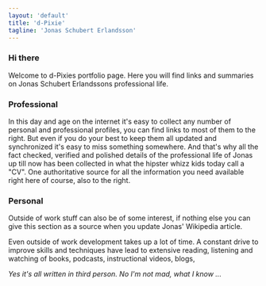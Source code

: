 ```yaml
---
layout: 'default'
title: 'd-Pixie'
tagline: 'Jonas Schubert Erlandsson'
---
```

### Hi there

Welcome to d-Pixies portfolio page. Here you will find links and summaries on Jonas Schubert Erlandssons professional life.

### Professional

In this day and age on the internet it's easy to collect any number of personal and professional profiles, you can find links to most of them to the right. But even if you do your best to keep them all updated and synchronized it's easy to miss something somewhere. And that's why all the fact checked, verified and polished details of the professional life of Jonas up till now has been collected in what the hipster whizz kids today call a "CV". One authoritative source for all the information you need available right here of course, also to the right.

### Personal

Outside of work stuff can also be of some interest, if nothing else you can give this section as a source when you update Jonas' Wikipedia article.

Even outside of work development takes up a lot of time. A constant drive to improve skills and techniques have lead to extensive reading, listening and watching of books, podcasts, instructional videos, blogs, 

*Yes it's all written in third person. No I'm not mad, what I know ...*